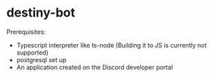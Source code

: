# destiny-bot

Prerequisites:

- Typescript interpreter like ts-node (Building it to JS is currently not supported)
- postgresql set up
- An application created on the Discord developer portal
